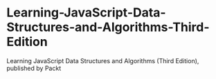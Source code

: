 # Learning-JavaScript-Data-Structures-and-Algorithms-Third-Edition
Learning JavaScript Data Structures and Algorithms (Third Edition), published by Packt
